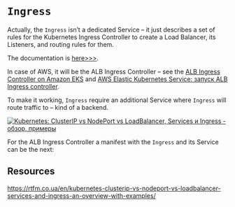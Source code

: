 # `Ingress`

Actually, the `Ingress` isn’t a dedicated Service – it  just describes a set of rules for the Kubernetes Ingress Controller to  create a Load Balancer, its Listeners, and routing rules for them.

The documentation is [here>>>](https://rtfm.co.ua/goto/https://kubernetes.io/docs/concepts/services-networking/ingress/).

In case of AWS, it will be the ALB Ingress Controller – see the [ALB Ingress Controller on Amazon EKS](https://rtfm.co.ua/goto/https://docs.aws.amazon.com/eks/latest/userguide/alb-ingress.html) and [AWS Elastic Kubernetes Service: запуск ALB Ingress controller](https://rtfm.co.ua/en/aws-elastic-kubernetes-service-running-alb-ingress-controller/).

To make it working, `Ingress` require an additional Service where `Ingress` will route traffic to – kind of a backend.

[![Kubernetes: ClusterIP vs NodePort vs LoadBalancer, Services и Ingress - обзор, примеры](https://rtfm.co.ua/wp-content/uploads/2020/06/1_KIVa4hUVZxg-8Ncabo8pdg.png)](https://rtfm.co.ua/wp-content/uploads/2020/06/1_KIVa4hUVZxg-8Ncabo8pdg.png)

For the ALB Ingress Controller a manifest with the `Ingress` and its Service can be the next:



## Resources



https://rtfm.co.ua/en/kubernetes-clusterip-vs-nodeport-vs-loadbalancer-services-and-ingress-an-overview-with-examples/